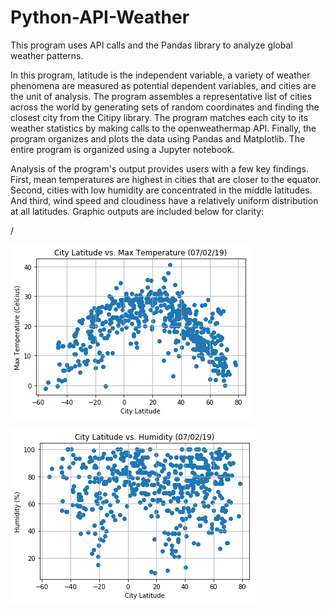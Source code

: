 # Python-API-Weather
This program uses API calls and the Pandas library to analyze global weather patterns.

In this program, latitude is the independent variable, a variety of weather phenomena are measured as potential dependent variables, and cities are the unit of analysis. The program assembles a representative list of cities across the world by generating sets of random coordinates and finding the closest city from the Citipy library. The program matches each city to its weather statistics by making calls to the openweathermap API. Finally, the program organizes and plots the data using Pandas and Matplotlib. The entire program is organized using a Jupyter notebook.

Analysis of the program's output provides users with a few key findings. First, mean temperatures are highest in cities that are closer to the equator. Second, cities with low humidity are concentrated in the middle latitudes. And third, wind speed and cloudiness have a relatively uniform distribution at all latitudes. Graphic outputs are included below for clarity:

/

![Image of Temperature Graph Code](images/Lat_Temp_Graph.png)

![Image of Humidity Graph Code](images/Lat_Hum_Graph.png)